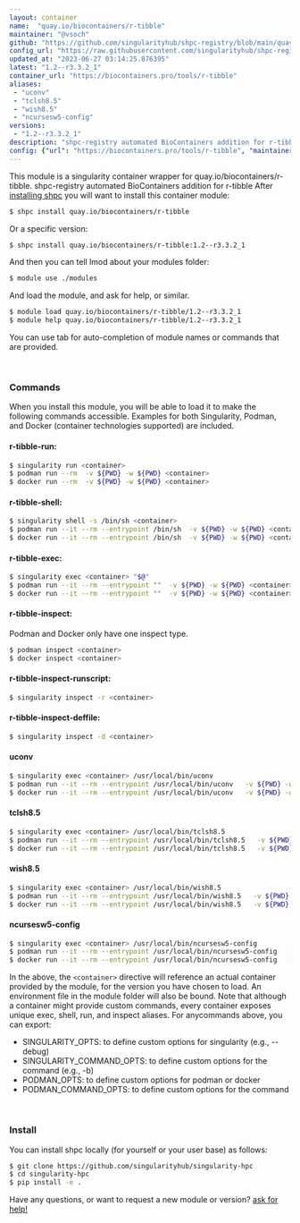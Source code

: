 ```yaml
---
layout: container
name:  "quay.io/biocontainers/r-tibble"
maintainer: "@vsoch"
github: "https://github.com/singularityhub/shpc-registry/blob/main/quay.io/biocontainers/r-tibble/container.yaml"
config_url: "https://raw.githubusercontent.com/singularityhub/shpc-registry/main/quay.io/biocontainers/r-tibble/container.yaml"
updated_at: "2023-06-27 03:14:25.876395"
latest: "1.2--r3.3.2_1"
container_url: "https://biocontainers.pro/tools/r-tibble"
aliases:
 - "uconv"
 - "tclsh8.5"
 - "wish8.5"
 - "ncursesw5-config"
versions:
 - "1.2--r3.3.2_1"
description: "shpc-registry automated BioContainers addition for r-tibble"
config: {"url": "https://biocontainers.pro/tools/r-tibble", "maintainer": "@vsoch", "description": "shpc-registry automated BioContainers addition for r-tibble", "latest": {"1.2--r3.3.2_1": "sha256:ab7d61bb14c70493245ca0e986d10fdebfffd54d8300d27a85d2ffca03ccb7bc"}, "tags": {"1.2--r3.3.2_1": "sha256:ab7d61bb14c70493245ca0e986d10fdebfffd54d8300d27a85d2ffca03ccb7bc"}, "docker": "quay.io/biocontainers/r-tibble", "aliases": {"uconv": "/usr/local/bin/uconv", "tclsh8.5": "/usr/local/bin/tclsh8.5", "wish8.5": "/usr/local/bin/wish8.5", "ncursesw5-config": "/usr/local/bin/ncursesw5-config"}}
---
```


This module is a singularity container wrapper for quay.io/biocontainers/r-tibble.
shpc-registry automated BioContainers addition for r-tibble
After [installing shpc](#install) you will want to install this container module:


```bash
$ shpc install quay.io/biocontainers/r-tibble
```

Or a specific version:

```bash
$ shpc install quay.io/biocontainers/r-tibble:1.2--r3.3.2_1
```

And then you can tell lmod about your modules folder:

```bash
$ module use ./modules
```

And load the module, and ask for help, or similar.

```bash
$ module load quay.io/biocontainers/r-tibble/1.2--r3.3.2_1
$ module help quay.io/biocontainers/r-tibble/1.2--r3.3.2_1
```

You can use tab for auto-completion of module names or commands that are provided.

<br>

### Commands

When you install this module, you will be able to load it to make the following commands accessible.
Examples for both Singularity, Podman, and Docker (container technologies supported) are included.

#### r-tibble-run:

```bash
$ singularity run <container>
$ podman run --rm  -v ${PWD} -w ${PWD} <container>
$ docker run --rm  -v ${PWD} -w ${PWD} <container>
```

#### r-tibble-shell:

```bash
$ singularity shell -s /bin/sh <container>
$ podman run --it --rm --entrypoint /bin/sh  -v ${PWD} -w ${PWD} <container>
$ docker run --it --rm --entrypoint /bin/sh  -v ${PWD} -w ${PWD} <container>
```

#### r-tibble-exec:

```bash
$ singularity exec <container> "$@"
$ podman run --it --rm --entrypoint ""  -v ${PWD} -w ${PWD} <container> "$@"
$ docker run --it --rm --entrypoint ""  -v ${PWD} -w ${PWD} <container> "$@"
```

#### r-tibble-inspect:

Podman and Docker only have one inspect type.

```bash
$ podman inspect <container>
$ docker inspect <container>
```

#### r-tibble-inspect-runscript:

```bash
$ singularity inspect -r <container>
```

#### r-tibble-inspect-deffile:

```bash
$ singularity inspect -d <container>
```


#### uconv

```bash
$ singularity exec <container> /usr/local/bin/uconv
$ podman run --it --rm --entrypoint /usr/local/bin/uconv   -v ${PWD} -w ${PWD} <container> -c " $@"
$ docker run --it --rm --entrypoint /usr/local/bin/uconv   -v ${PWD} -w ${PWD} <container> -c " $@"
```


#### tclsh8.5

```bash
$ singularity exec <container> /usr/local/bin/tclsh8.5
$ podman run --it --rm --entrypoint /usr/local/bin/tclsh8.5   -v ${PWD} -w ${PWD} <container> -c " $@"
$ docker run --it --rm --entrypoint /usr/local/bin/tclsh8.5   -v ${PWD} -w ${PWD} <container> -c " $@"
```


#### wish8.5

```bash
$ singularity exec <container> /usr/local/bin/wish8.5
$ podman run --it --rm --entrypoint /usr/local/bin/wish8.5   -v ${PWD} -w ${PWD} <container> -c " $@"
$ docker run --it --rm --entrypoint /usr/local/bin/wish8.5   -v ${PWD} -w ${PWD} <container> -c " $@"
```


#### ncursesw5-config

```bash
$ singularity exec <container> /usr/local/bin/ncursesw5-config
$ podman run --it --rm --entrypoint /usr/local/bin/ncursesw5-config   -v ${PWD} -w ${PWD} <container> -c " $@"
$ docker run --it --rm --entrypoint /usr/local/bin/ncursesw5-config   -v ${PWD} -w ${PWD} <container> -c " $@"
```



In the above, the `<container>` directive will reference an actual container provided
by the module, for the version you have chosen to load. An environment file in the
module folder will also be bound. Note that although a container
might provide custom commands, every container exposes unique exec, shell, run, and
inspect aliases. For anycommands above, you can export:

 - SINGULARITY_OPTS: to define custom options for singularity (e.g., --debug)
 - SINGULARITY_COMMAND_OPTS: to define custom options for the command (e.g., -b)
 - PODMAN_OPTS: to define custom options for podman or docker
 - PODMAN_COMMAND_OPTS: to define custom options for the command

<br>

### Install

You can install shpc locally (for yourself or your user base) as follows:

```bash
$ git clone https://github.com/singularityhub/singularity-hpc
$ cd singularity-hpc
$ pip install -e .
```

Have any questions, or want to request a new module or version? [ask for help!](https://github.com/singularityhub/singularity-hpc/issues)